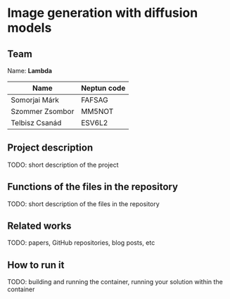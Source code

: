 # Image generation with diffusion models

## Team

Name: **Lambda**

| Name            | Neptun code |
| --------------- | ----------- |
| Somorjai Márk   | FAFSAG      |
| Szommer Zsombor | MM5NOT      |
| Telbisz Csanád  | ESV6L2      |

## Project description

TODO: short description of the project

## Functions of the files in the repository

TODO: short description of the files in the repository

## Related works

TODO: papers, GitHub repositories, blog posts, etc

## How to run it

TODO: building and running the container, running your solution within the container
